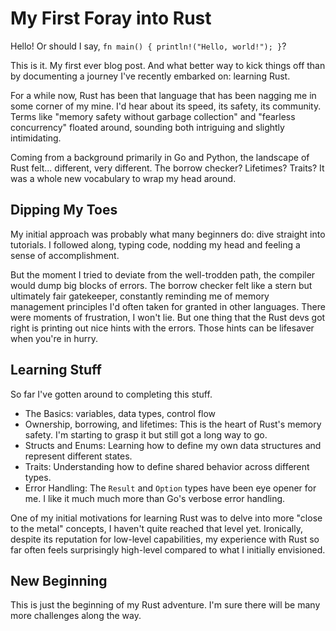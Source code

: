 # My First Foray into Rust

Hello! Or should I say, `fn main() { println!("Hello, world!"); }`?

This is it. My first ever blog post. And what better way to kick things off than by documenting a journey I've recently embarked on: learning Rust.

For a while now, Rust has been that language that has been nagging me in some corner of my mine. I'd hear about its speed, its safety, its community. Terms like "memory safety without garbage collection" and "fearless concurrency" floated around, sounding both intriguing and slightly intimidating.

Coming from a background primarily in Go and Python, the landscape of Rust felt... different, very different. The borrow checker? Lifetimes? Traits? It was a whole new vocabulary to wrap my head around.

## Dipping My Toes

My initial approach was probably what many beginners do: dive straight into tutorials. I followed along, typing code, nodding my head and feeling a sense of accomplishment.

But the moment I tried to deviate from the well-trodden path, the compiler would dump big blocks of errors. The borrow checker felt like a stern but ultimately fair gatekeeper, constantly reminding me of memory management principles I'd often taken for granted in other languages. There were moments of frustration, I won't lie. But one thing that the Rust devs got right is printing out nice hints with the errors. Those hints can be lifesaver when you're in hurry.

## Learning Stuff

So far I've gotten around to completing this stuff.

- The Basics: variables, data types, control flow
- Ownership, borrowing, and lifetimes: This is the heart of Rust's memory safety. I'm starting to grasp it but still got a long way to go.
- Structs and Enums: Learning how to define my own data structures and represent different states.
- Traits: Understanding how to define shared behavior across different types.
- Error Handling: The `Result` and `Option` types have been eye opener for me. I like it much much more than Go's verbose error handling.

One of my initial motivations for learning Rust was to delve into more "close to the metal" concepts, I haven't quite reached that level yet. Ironically, despite its reputation for low-level capabilities, my experience with Rust so far often feels surprisingly high-level compared to what I initially envisioned.

## New Beginning

This is just the beginning of my Rust adventure. I'm sure there will be many more challenges along the way.
